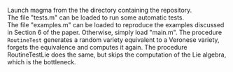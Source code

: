 Launch magma from the the directory containing the repository.  
The file "tests.m" can be loaded to run some automatic tests.  
The file "examples.m" can be loaded to reproduce the examples discussed in
Section 6 of the paper. 
Otherwise, simply load "main.m". The procedure `RoutineTest` generates a random
variety equivalent to a Veronese variety, forgets the equivalence and computes
it again. The procedure RoutineTestLie does the same, but skips the computation
of the Lie algebra, which is the bottleneck.